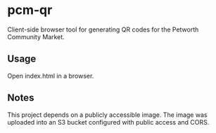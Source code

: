 # pcm-qr

Client-side browser tool for generating QR codes for the Petworth Community Market.

## Usage

Open index.html in a browser.

## Notes

This project depends on a publicly accessible image. The image was uploaded into an S3 bucket configured with public access and CORS.